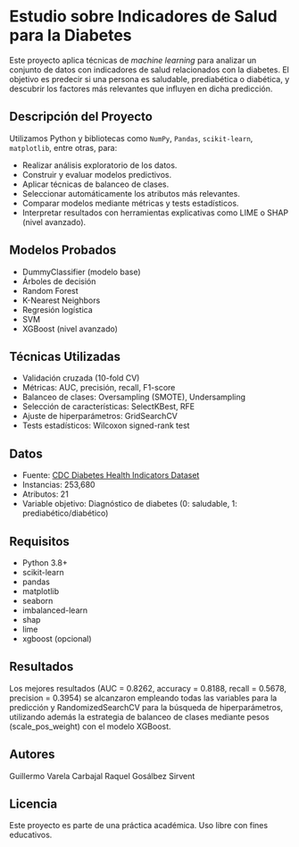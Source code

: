 # Estudio sobre Indicadores de Salud para la Diabetes

Este proyecto aplica técnicas de *machine learning* para analizar un conjunto de datos con indicadores de salud relacionados con la diabetes. El objetivo es predecir si una persona es saludable, prediabética o diabética, y descubrir los factores más relevantes que influyen en dicha predicción.

## Descripción del Proyecto

Utilizamos Python y bibliotecas como `NumPy`, `Pandas`, `scikit-learn`, `matplotlib`, entre otras, para:

- Realizar análisis exploratorio de los datos.
- Construir y evaluar modelos predictivos.
- Aplicar técnicas de balanceo de clases.
- Seleccionar automáticamente los atributos más relevantes.
- Comparar modelos mediante métricas y tests estadísticos.
- Interpretar resultados con herramientas explicativas como LIME o SHAP (nivel avanzado).

## Modelos Probados

- DummyClassifier (modelo base)
- Árboles de decisión
- Random Forest
- K-Nearest Neighbors
- Regresión logística
- SVM
- XGBoost (nivel avanzado)

## Técnicas Utilizadas

- Validación cruzada (10-fold CV)
- Métricas: AUC, precisión, recall, F1-score
- Balanceo de clases: Oversampling (SMOTE), Undersampling
- Selección de características: SelectKBest, RFE
- Ajuste de hiperparámetros: GridSearchCV
- Tests estadísticos: Wilcoxon signed-rank test

## Datos

- Fuente: [CDC Diabetes Health Indicators Dataset](https://archive.ics.uci.edu/dataset/891/cdc+diabetes+health+indicators)
- Instancias: 253,680
- Atributos: 21
- Variable objetivo: Diagnóstico de diabetes (0: saludable, 1: prediabético/diabético)

## Requisitos

- Python 3.8+
- scikit-learn
- pandas
- matplotlib
- seaborn
- imbalanced-learn
- shap
- lime
- xgboost (opcional)

## Resultados
Los mejores resultados (AUC = 0.8262, accuracy = 0.8188, recall = 0.5678, precision = 0.3954) se alcanzaron empleando todas las variables para la predicción y RandomizedSearchCV para la búsqueda de hiperparámetros, utilizando además la estrategia de balanceo de clases mediante pesos (scale_pos_weight) con el modelo XGBoost.

## Autores
Guillermo Varela Carbajal
Raquel Gosálbez Sirvent

## Licencia
Este proyecto es parte de una práctica académica. Uso libre con fines educativos.









